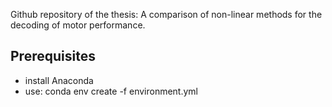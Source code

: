 Github repository of the thesis: A comparison of non-linear methods for the decoding of motor performance.

## Prerequisites
 - install Anaconda
 - use: conda env create -f environment.yml
